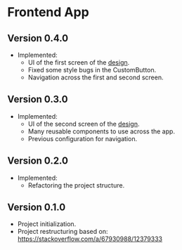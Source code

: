 # Frontend App

## Version 0.4.0
  - Implemented:
    - UI of the first screen of the [design](https://www.figma.com/file/qDfkoP6JJnu4f19ZmrW5Xo/IHC-Project?node-id=0%3A1).
    - Fixed some style bugs in the CustomButton.
    - Navigation across the first and second screen.

## Version 0.3.0
  - Implemented:
    - UI of the second screen of the [design](https://www.figma.com/file/qDfkoP6JJnu4f19ZmrW5Xo/IHC-Project?node-id=0%3A1).
    - Many reusable components to use across the app.
    - Previous configuration for navigation.

## Version 0.2.0
  - Implemented:
    - Refactoring the project structure.

## Version 0.1.0
  - Project initialization.
  - Project restructuring based on: https://stackoverflow.com/a/67930988/12379333